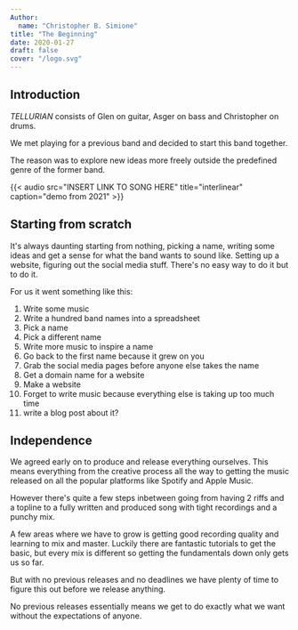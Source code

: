 ```yaml
---
Author:
  name: "Christopher B. Simione"
title: "The Beginning"
date: 2020-01-27
draft: false
cover: "/logo.svg"
---
```


## Introduction

_TELLURIAN_ consists of Glen on guitar, Asger on bass and Christopher on drums.

We met playing for a previous band and decided to start this band together.

The reason was to explore new ideas more freely outside the predefined genre of the former band.

{{< audio src="INSERT LINK TO SONG HERE" title="interlinear" caption="demo from 2021" >}}

## Starting from scratch

It's always daunting starting from nothing, picking a name, writing some ideas and get a sense for what the band wants to sound like. Setting up a website, figuring out the social media stuff. There's no easy way to do it but to do it.

For us it went something like this:

1. Write some music
2. Write a hundred band names into a spreadsheet
3. Pick a name
4. Pick a different name
5. Write more music to inspire a name
6. Go back to the first name because it grew on you
7. Grab the social media pages before anyone else takes the name
8. Get a domain name for a website
9. Make a website
10. Forget to write music because everything else is taking up too much time
11. write a blog post about it?

## Independence

We agreed early on to produce and release everything ourselves. This means everything from the creative process all the way to getting the music released on all the popular platforms like Spotify and Apple Music.

However there's quite a few steps inbetween going from having 2 riffs and a topline to a fully written and produced song with tight recordings and a punchy mix.

A few areas where we have to grow is getting good recording quality and learning to mix and master. Luckily there are fantastic tutorials to get the basic, but every mix is different so getting the fundamentals down only gets us so far.

But with no previous releases and no deadlines we have plenty of time to figure this out before we release anything.

No previous releases essentially means we get to do exactly what we want without the expectations of anyone.

